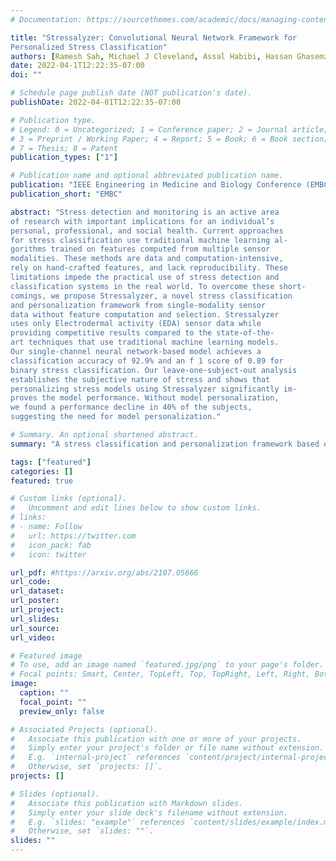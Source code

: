 ```yaml
---
# Documentation: https://sourcethemes.com/academic/docs/managing-content/

title: "Stressalyzer: Convolutional Neural Network Framework for
Personalized Stress Classification"
authors: [Ramesh Sah, Michael J Cleveland, Assal Habibi, Hassan Ghasemzadeh]
date: 2022-04-1T12:22:35-07:00
doi: ""

# Schedule page publish date (NOT publication's date).
publishDate: 2022-04-01T12:22:35-07:00

# Publication type.
# Legend: 0 = Uncategorized; 1 = Conference paper; 2 = Journal article;
# 3 = Preprint / Working Paper; 4 = Report; 5 = Book; 6 = Book section;
# 7 = Thesis; 8 = Patent
publication_types: ["1"]

# Publication name and optional abbreviated publication name.
publication: "IEEE Engineering in Medicine and Biology Conference (EMBC), 2022"
publication_short: "EMBC"

abstract: "Stress detection and monitoring is an active area
of research with important implications for an individual’s
personal, professional, and social health. Current approaches
for stress classification use traditional machine learning al-
gorithms trained on features computed from multiple sensor
modalities. These methods are data and computation-intensive,
rely on hand-crafted features, and lack reproducibility. These
limitations impede the practical use of stress detection and
classification systems in the real world. To overcome these short-
comings, we propose Stressalyzer, a novel stress classification
and personalization framework from single-modality sensor
data without feature computation and selection. Stressalyzer
uses only Electrodermal activity (EDA) sensor data while
providing competitive results compared to the state-of-the-
art techniques that use traditional machine learning models.
Our single-channel neural network-based model achieves a
classification accuracy of 92.9% and an f 1 score of 0.89 for
binary stress classification. Our leave-one-subject-out analysis
establishes the subjective nature of stress and shows that
personalizing stress models using Stressalyzer significantly im-
proves the model performance. Without model personalization,
we found a performance decline in 40% of the subjects,
suggesting the need for model personalization."

# Summary. An optional shortened abstract.
summary: "A stress classification and personalization framework based on Convolutional Neural Networks."

tags: ["featured"]
categories: []
featured: true

# Custom links (optional).
#   Uncomment and edit lines below to show custom links.
# links:
# - name: Follow
#   url: https://twitter.com
#   icon_pack: fab
#   icon: twitter

url_pdf: #https://arxiv.org/abs/2107.05666
url_code: 
url_dataset:
url_poster:
url_project:
url_slides: 
url_source:
url_video: 

# Featured image
# To use, add an image named `featured.jpg/png` to your page's folder.
# Focal points: Smart, Center, TopLeft, Top, TopRight, Left, Right, BottomLeft, Bottom, BottomRight.
image:
  caption: ""
  focal_point: ""
  preview_only: false

# Associated Projects (optional).
#   Associate this publication with one or more of your projects.
#   Simply enter your project's folder or file name without extension.
#   E.g. `internal-project` references `content/project/internal-project/index.md`.
#   Otherwise, set `projects: []`.
projects: []

# Slides (optional).
#   Associate this publication with Markdown slides.
#   Simply enter your slide deck's filename without extension.
#   E.g. `slides: "example"` references `content/slides/example/index.md`.
#   Otherwise, set `slides: ""`.
slides: ""
---
```

